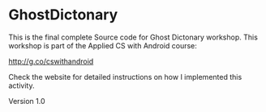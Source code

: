 # GhostDictonary
This is the final complete Source code for Ghost Dictonary workshop. This workshop is part of the Applied CS with Android course:

http://g.co/cswithandroid

Check the website for detailed instructions on how I implemented this activity.

Version 1.0 
